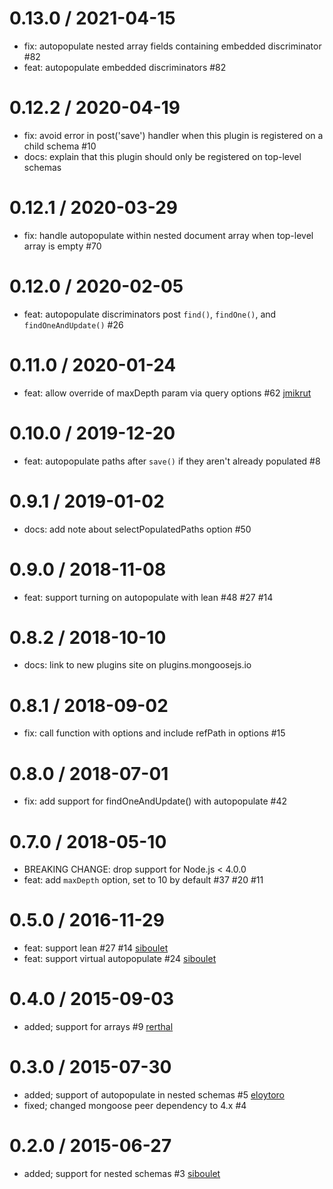 0.13.0 / 2021-04-15
===================
 * fix: autopopulate nested array fields containing embedded discriminator #82
 * feat: autopopulate embedded discriminators #82

0.12.2 / 2020-04-19
===================
 * fix: avoid error in post('save') handler when this plugin is registered on a child schema #10
 * docs: explain that this plugin should only be registered on top-level schemas

0.12.1 / 2020-03-29
===================
 * fix: handle autopopulate within nested document array when top-level array is empty #70

0.12.0 / 2020-02-05
===================
 * feat: autopopulate discriminators post `find()`, `findOne()`, and `findOneAndUpdate()` #26

0.11.0 / 2020-01-24
===================
 * feat: allow override of maxDepth param via query options #62 [jmikrut](https://github.com/jmikrut)

0.10.0 / 2019-12-20
===================
 * feat: autopopulate paths after `save()` if they aren't already populated #8

0.9.1 / 2019-01-02
==================
 * docs: add note about selectPopulatedPaths option #50

0.9.0 / 2018-11-08
==================
 * feat: support turning on autopopulate with lean #48 #27 #14

0.8.2 / 2018-10-10
==================
 * docs: link to new plugins site on plugins.mongoosejs.io

0.8.1 / 2018-09-02
==================
 * fix: call function with options and include refPath in options #15

0.8.0 / 2018-07-01
==================
 * fix: add support for findOneAndUpdate() with autopopulate #42

0.7.0 / 2018-05-10
==================
 * BREAKING CHANGE: drop support for Node.js < 4.0.0
 * feat: add `maxDepth` option, set to 10 by default #37 #20 #11

0.5.0 / 2016-11-29
==================
 * feat: support lean #27 #14 [siboulet](https://github.com/siboulet)
 * feat: support virtual autopopulate #24 [siboulet](https://github.com/siboulet)

0.4.0 / 2015-09-03
==================
 * added; support for arrays #9 [rerthal](https://github.com/rerthal)

0.3.0 / 2015-07-30
==================
 * added; support of autopopulate in nested schemas #5 [eloytoro](https://github.com/eloytoro)
 * fixed; changed mongoose peer dependency to 4.x #4

0.2.0 / 2015-06-27
==================
 * added; support for nested schemas #3 [siboulet](https://github.com/siboulet)
